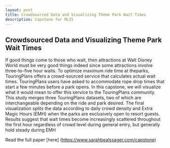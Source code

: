 ```yaml
---
layout: post
title: Crowdsourced Data and Visualizing Theme Park Wait Times
description: Capstone for MLIS
---
```


## Crowdsourced Data and Visualizing Theme Park Wait Times ##
If good things come to those who wait, then attractions at Walt Disney World must be very good things indeed since some attractions involve three-to-five hour waits. To optimize maximum ride time at theparks, TouringPlans offers a crowd-sourced service that calculates actual wait times. TouringPlans users have asked to accommodate rope drop times that start a few minutes before a park opens. In this capstone, we will visualize what it would mean to offer this service to the TouringPlans community. This study merges three TouringPlans datasets, two of which are interchangeable depending on the ride and park desired. The final visualization splits the data according to daily crowd density and Extra Magic Hours (EMH) when the parks are exclusively open to resort guests. Results suggest that wait times become increasingly scattered throughout the first hour regardless of crowd level during general entry, but generally hold steady during EMH

Read the full paper [here] (https://www.sarahbealssager.com/capstone)